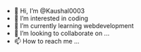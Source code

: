 - 👋 Hi, I’m @Kaushal0003
- 👀 I’m interested in coding
- 🌱 I’m currently learning webdevelopment
- 💞️ I’m looking to collaborate on ...
- 📫 How to reach me ...

<!---
Kaushal0003/Kaushal0003 is a ✨ special ✨ repository because its `README.md` (this file) appears on your GitHub profile.
You can click the Preview link to take a look at your changes.
